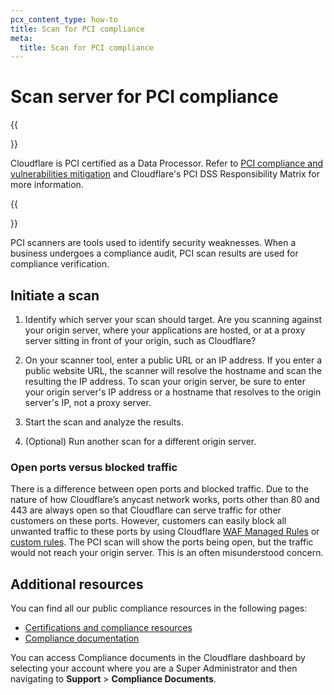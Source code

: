 ```yaml
---
pcx_content_type: how-to
title: Scan for PCI compliance
meta:
  title: Scan for PCI compliance
---
```


# Scan server for PCI compliance

{{<Aside type="note">}}

Cloudflare is PCI certified as a Data Processor. Refer to [PCI compliance and vulnerabilities mitigation](/ssl/reference/compliance-and-vulnerabilities) and Cloudflare's PCI DSS Responsibility Matrix for more information.

{{</Aside>}}

PCI scanners are tools used to identify security weaknesses. When a business undergoes a compliance audit, PCI scan results are used for compliance verification.

## Initiate a scan

1. Identify which server your scan should target. Are you scanning against your origin server, where your applications are hosted, or at a proxy server sitting in front of your origin, such as Cloudflare?

2. On your scanner tool, enter a public URL or an IP address. If you enter a public website URL, the scanner will resolve the hostname and scan the resulting the IP address. To scan your origin server, be sure to enter your origin server's IP address or a hostname that resolves to the origin server's IP, not a proxy server.

3. Start the scan and analyze the results.

4. (Optional) Run another scan for a different origin server.

### Open ports versus blocked traffic

There is a difference between open ports and blocked traffic. Due to the nature of how Cloudflare’s anycast network works, ports other than 80 and 443 are always open so that Cloudflare can serve traffic for other customers on these ports. However, customers can easily block all unwanted traffic to these ports by using Cloudflare [WAF Managed Rules](/fundamentals/reference/network-ports/#how-to-block-traffic-on-additional-ports) or [custom rules](/waf/custom-rules/). The PCI scan will show the ports being open, but the traffic would not reach your origin server. This is an often misunderstood concern.

## Additional resources

You can find all our public compliance resources in the following pages:
- [Certifications and compliance resources](https://www.cloudflare.com/trust-hub/compliance-resources/)
- [Compliance documentation](/fundamentals/reference/policies-compliances/compliance-docs/)

You can access Compliance documents in the Cloudflare dashboard by selecting your account where you are a Super Administrator and then navigating to **Support** > **Compliance Documents**.
